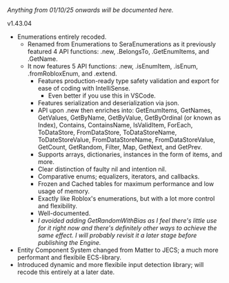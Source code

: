 *Anything from 01/10/25 onwards will be documented here.*

v1.43.04
- Enumerations entirely recoded.
  - Renamed from Enumerations to SeraEnumerations as it previously featured 4 API functions: .new, .BelongsTo, .GetEnumItems, and .GetName.
  - It now features 5 API functions: .new, .isEnumItem, .isEnum, .fromRobloxEnum, and .extend.
    - Features production-ready type safety validation and export for ease of coding with IntelliSense.
      - Even better if you use this in VSCode.
    - Features serialization and deserialization via json.
    - API upon .new then enriches into: GetEnumItems, GetNames, GetValues, GetByName, GetByValue, GetByOrdinal (or known as Index), Contains, ContainsName, IsValidItem, ForEach, ToDataStore, FromDataStore, ToDataStoreName, ToDateStoreValue, FromDataStoreName, FromDataStoreValue, GetCount, GetRandom, Filter, Map, GetNext, and GetPrev.
    - Supports arrays, dictionaries, instances in the form of items, and more.
    - Clear distinction of faulty nil and intention nil.
    - Comparative enums; equalizers, iterators, and callbacks.
    - Frozen and Cached tables for maximum performance and low usage of memory.
    - Exactly like Roblox's enumerations, but with a lot more control and flexibility.
    - Well-documented.
    - *I avoided adding GetRandomWithBias as I feel there's little use for it right now and there's definitely other ways to achieve the same effect. I will probably revisit it a later stage before publishing the Engine.*
- Entity Component System changed from Matter to JECS; a much more performant and flexibile ECS-library. 
- Introduced dynamic and more flexibile input detection library; will recode this entirely at a later date.
